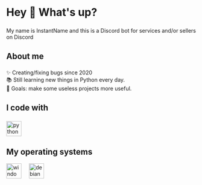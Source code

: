 <h1 align="left">Hey 👋 What's up?</h1>

###

<p align="left">My name is InstantName and this is a Discord bot for services and/or sellers on Discord</p>

###

<h2 align="left">About me</h2>

###

<p align="left">✨ Creating/fixing bugs since 2020<br>📚 Still learning new things in Python every day.<br>🎯 Goals: make some useless projects more useful.<br></p>

###

<h2 align="left">I code with</h2>

###

<div align="left">
  <img src="https://cdn.jsdelivr.net/gh/devicons/devicon/icons/python/python-original.svg" height="40" alt="python logo"  />
</div>

<h2 align="left">My operating systems</h2>

<div align="left">
  <img src="https://cdn.jsdelivr.net/gh/devicons/devicon/icons/windows8/windows8-original.svg" height="40" alt="windows8 logo"  />
  <img width="12" />
  <img src="https://cdn.jsdelivr.net/gh/devicons/devicon/icons/debian/debian-original.svg" height="40" alt="debian logo"  />
</div>
